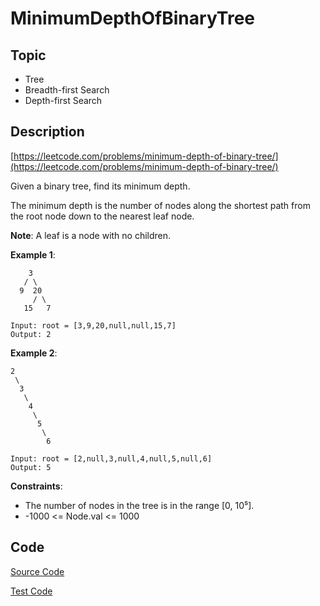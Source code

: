 # MinimumDepthOfBinaryTree #

## Topic

- Tree
- Breadth-first Search
- Depth-first Search

## Description

[https://leetcode.com/problems/minimum-depth-of-binary-tree/](https://leetcode.com/problems/minimum-depth-of-binary-tree/)

Given a binary tree, find its minimum depth.

The minimum depth is the number of nodes along the shortest path from the root node down to the nearest leaf node.

**Note**: A leaf is a node with no children.


**Example 1**:

```
    3
   / \
  9  20
     / \
   15   7

Input: root = [3,9,20,null,null,15,7]
Output: 2
```

**Example 2**:

```
2
 \
  3
   \
    4
     \
      5
       \
        6

Input: root = [2,null,3,null,4,null,5,null,6]
Output: 5
```

**Constraints**:

- The number of nodes in the tree is in the range [0, 10⁵].
- -1000 <= Node.val <= 1000

## Code

[Source Code](MinimumDepthOfBinaryTree.java)

[Test Code](../../../../../test/java/com/lun/easy/MinimumDepthOfBinaryTreeTest.java)

